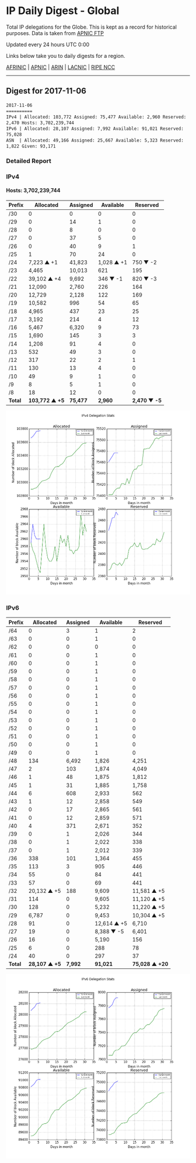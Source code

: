 # IP Daily Digest - Global

Total IP delegations for the Globe. This is kept as a record for historical purposes. Data is taken from [APNIC FTP](https://ftp.apnic.net/)

Updated every 24 hours UTC 0:00

Links below take you to daily digests for a region.

[AFRINIC](./archives/AFRINIC/) | [APNIC](./archives/APNIC/) | [ARIN](./archives/ARIN/) | [LACNIC](./archives/LACNIC/) | [RIPE NCC](./archives/RIPE_NCC/)

---

## Digest for 2017-11-06
```
2017-11-06
==========
IPv4 | Allocated: 103,772 Assigned: 75,477 Available: 2,960 Reserved: 2,470 Hosts: 3,702,239,744
IPv6 | Allocated: 28,107 Assigned: 7,992 Available: 91,021 Reserved: 75,028
ASN  | Allocated: 49,166 Assigned: 25,667 Available: 5,323 Reserved: 1,822 Given: 93,171
```

### Detailed Report

### IPv4

#### Hosts: **3,702,239,744**

| Prefix | Allocated | Assigned | Available | Reserved |
| ----- | ----- | ----- | ----- | ----- |
| /30 | 0 | 0 | 0 | 0 |
| /29 | 0 | 14 | 1 | 0 |
| /28 | 0 | 8 | 0 | 0 |
| /27 | 0 | 37 | 5 | 0 |
| /26 | 0 | 40 | 9 | 1 |
| /25 | 1 | 70 | 24 | 0 |
| /24 | 7,223 ▲ +1 | 41,823 | 1,028 ▲ +1 | 750 ▼ -2 |
| /23 | 4,465 | 10,013 | 621 | 195 |
| /22 | 39,102 ▲ +4 | 9,692 | 346 ▼ -1 | 820 ▼ -3 |
| /21 | 12,090 | 2,760 | 226 | 164 |
| /20 | 12,729 | 2,128 | 122 | 169 |
| /19 | 10,582 | 996 | 54 | 65 |
| /18 | 4,965 | 437 | 23 | 25 |
| /17 | 3,192 | 214 | 4 | 12 |
| /16 | 5,467 | 6,320 | 9 | 73 |
| /15 | 1,690 | 145 | 3 | 3 |
| /14 | 1,208 | 91 | 4 | 0 |
| /13 | 532 | 49 | 3 | 0 |
| /12 | 317 | 22 | 2 | 1 |
| /11 | 130 | 13 | 4 | 0 |
| /10 | 49 | 9 | 1 | 0 |
| /9 | 8 | 5 | 1 | 0 |
| /8 | 18 | 12 | 0 | 0 |
| **Total** | **103,772 ▲ +5** | **75,477** | **2,960** | **2,470 ▼ -5** |

![ipv4-stats](ipv4-figure.png)

### IPv6

| Prefix | Allocated | Assigned | Available | Reserved |
| ----- | ----- | ----- | ----- | ----- |
| /64 | 0 | 3 | 1 | 2 |
| /63 | 0 | 0 | 1 | 0 |
| /62 | 0 | 0 | 0 | 0 |
| /61 | 0 | 0 | 1 | 0 |
| /60 | 0 | 0 | 1 | 0 |
| /59 | 0 | 0 | 1 | 0 |
| /58 | 0 | 0 | 1 | 0 |
| /57 | 0 | 0 | 1 | 0 |
| /56 | 0 | 0 | 1 | 0 |
| /55 | 0 | 0 | 1 | 0 |
| /54 | 0 | 0 | 1 | 0 |
| /53 | 0 | 0 | 1 | 0 |
| /52 | 0 | 0 | 1 | 0 |
| /51 | 0 | 0 | 1 | 0 |
| /50 | 0 | 0 | 1 | 0 |
| /49 | 0 | 0 | 1 | 0 |
| /48 | 134 | 6,492 | 1,826 | 4,251 |
| /47 | 2 | 103 | 1,874 | 4,049 |
| /46 | 1 | 48 | 1,875 | 1,812 |
| /45 | 1 | 31 | 1,885 | 1,758 |
| /44 | 6 | 608 | 2,933 | 562 |
| /43 | 1 | 12 | 2,858 | 549 |
| /42 | 0 | 17 | 2,865 | 561 |
| /41 | 0 | 12 | 2,859 | 571 |
| /40 | 4 | 371 | 2,671 | 352 |
| /39 | 0 | 1 | 2,026 | 344 |
| /38 | 0 | 1 | 2,022 | 338 |
| /37 | 0 | 1 | 2,012 | 339 |
| /36 | 338 | 101 | 1,364 | 455 |
| /35 | 113 | 3 | 905 | 446 |
| /34 | 55 | 0 | 84 | 441 |
| /33 | 57 | 0 | 69 | 441 |
| /32 | 20,132 ▲ +5 | 188 | 9,609 | 11,581 ▲ +5 |
| /31 | 114 | 0 | 9,605 | 11,120 ▲ +5 |
| /30 | 128 | 0 | 5,232 | 11,220 ▲ +5 |
| /29 | 6,787 | 0 | 9,453 | 10,304 ▲ +5 |
| /28 | 91 | 0 | 12,614 ▲ +5 | 6,710 |
| /27 | 19 | 0 | 8,388 ▼ -5 | 6,401 |
| /26 | 16 | 0 | 5,190 | 156 |
| /25 | 6 | 0 | 288 | 78 |
| /24 | 40 | 0 | 297 | 37 |
| **Total** | **28,107 ▲ +5** | **7,992** | **91,021** | **75,028 ▲ +20** |

![ipv6-stats](ipv6-figure.png)